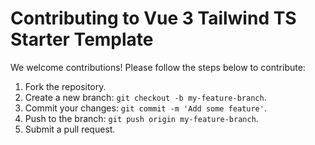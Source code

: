 # Contributing to Vue 3 Tailwind TS Starter Template

We welcome contributions! Please follow the steps below to contribute:

1. Fork the repository.
2. Create a new branch: `git checkout -b my-feature-branch`.
3. Commit your changes: `git commit -m 'Add some feature'`.
4. Push to the branch: `git push origin my-feature-branch`.
5. Submit a pull request.
